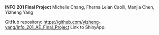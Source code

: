 **INFO 201 Final Project**
Michelle Chang, Fherna Leian Caoili, Manjia Chen, Yizheng Yang

GitHub repository: https://github.com/yizheng-yang/Info_201_AE_Final_Project
Link to ShinyApp:
